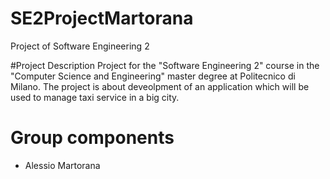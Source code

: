 # SE2ProjectMartorana
Project of Software Engineering 2

#Project Description
Project for the "Software Engineering 2" course in the "Computer Science and Engineering" master degree at Politecnico di Milano.
The project is about deveolpment of an application which will be used to manage taxi service in a big city.

# Group components
- Alessio Martorana
